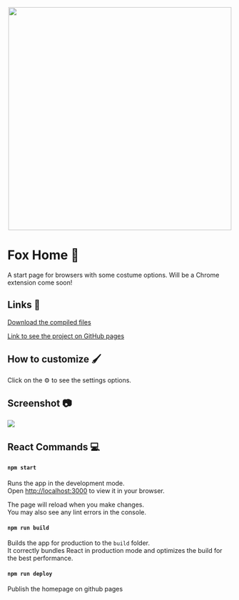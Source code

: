 <p align="center">
<img src="https://i.imgur.com/hhr7HOq.png" style="width: 500px">
</p>
  
# Fox Home :fox_face:
A start page for browsers with some costume options. Will be a Chrome extension come soon!

## Links :link:

[Download the compiled files](https://github.com/eidiinnn/Home-page/releases)

[Link to see the project on GitHub pages](https://eidiinnn.github.io/Home-page/)

## How to customize 	:paintbrush:
Click on the :gear: to see the settings options.

## Screenshot :camera:

<img src="https://i.imgur.com/GycmP1I.png" style="max-width: 100%;" >


## React Commands :computer:

#### `npm start`

Runs the app in the development mode.\
Open [http://localhost:3000](http://localhost:3000) to view it in your browser.

The page will reload when you make changes.\
You may also see any lint errors in the console.

#### `npm run build`

Builds the app for production to the `build` folder.\
It correctly bundles React in production mode and optimizes the build for the best performance.

#### `npm run deploy`
Publish the homepage on github pages
